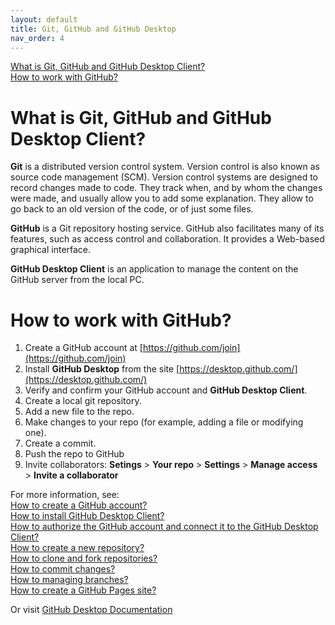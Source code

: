 ```yaml
---
layout: default
title: Git, GitHub and GitHub Desktop
nav_order: 4
---
```


 [What is Git, GitHub and GitHub Desktop Client?](#what-is-git-github-and-github-desktop-client)  
 [How to work with GitHub?](#how-to-work-with-github)


# What is Git, GitHub and GitHub Desktop Client?
**Git** is a distributed version control system. Version control is also known as source code management (SCM). Version control systems are designed to record changes made to code. They track when, and by whom the changes were made, and usually allow you to add some explanation. They allow to go back to an old version of the code, or of just some files.  

**GitHub** is a Git repository hosting service. GitHub also facilitates many of its features, such as access control and collaboration. It provides a Web-based graphical interface.  

**GitHub Desktop Client** is an application to manage the content on the GitHub server from the local PC.


# How to work with GitHub?
1. Create a GitHub account at [https://github.com/join](https://github.com/join)
2. Install **GitHub Desktop** from the site [https://desktop.github.com/](https://desktop.github.com/)
3. Verify and confirm your GitHub account and **GitHub Desktop Client**.
4. Create a local git repository.
5. Add a new file to the repo.
6. Make changes to your repo (for example, adding a file or modifying one).
7. Create a commit.
8. Push the repo to GitHub
9. Invite collaborators: **Setings** > **Your repo** > **Settings** > **Manage access** > **Invite a collaborator**

For more information, see:  
[How to create a GitHub account?](./github_account.md)  
[How to install GitHub Desktop Client?](./github_desktop_client.md/)  
[How to authorize the GitHub account and connect it to the GitHub Desktop Client?](./authentication_github_account.md)  
[How to create a new repository?](./creating_repository.md)  
[How to clone and fork repositories?](./clone_and_fork_repo.md)  
[How to commit changes?](./commit.md)  
[How to managing branches?](./managing_branches.md)  
[How to create a GitHub Pages site?](./github_pages.md)

Or visit [GitHub Desktop Documentation](https://docs.github.com/en/desktop)
